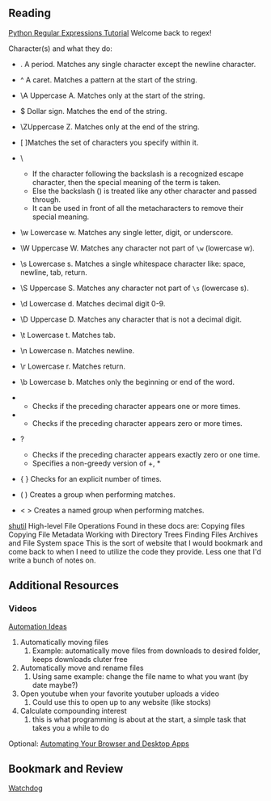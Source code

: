 ## Reading

[Python Regular Expressions Tutorial](https://www.datacamp.com/community/tutorials/python-regular-expression-tutorial)
Welcome back to regex!

Character(s) and what they do:

* . A period. Matches any single character except the newline character.

* ^ A caret. Matches a pattern at the start of the string.

*  \A Uppercase A. Matches only at the start of the string.

* $ Dollar sign. Matches the end of the string.

* \ZUppercase Z. Matches only at the end of the string.

* [ ]Matches the set of characters you specify within it.

* \ 
	* If the character following the backslash is a recognized escape character, then the special meaning of the term is taken.  
	*  Else the backslash () is treated like any other character and passed through.  
	* It can be used in front of all the metacharacters to remove their special meaning.

* \w Lowercase w. Matches any single letter, digit, or underscore.

* \W Uppercase W. Matches any character not part of `\w` (lowercase w).

* \s Lowercase s. Matches a single whitespace character like: space, newline, tab, return.

* \S Uppercase S. Matches any character not part of `\s` (lowercase s).

* \d Lowercase d. Matches decimal digit 0-9.

* \D Uppercase D. Matches any character that is not a decimal digit.

* \t Lowercase t. Matches tab.

* \n Lowercase n. Matches newline.

* \r Lowercase r. Matches return.

* \b Lowercase b. Matches only the beginning or end of the word.

* + Checks if the preceding character appears one or more times.

* * Checks if the preceding character appears zero or more times.

* ?
	*  Checks if the preceding character appears exactly zero or one time.  
	*  Specifies a non-greedy version of +, *

* { } Checks for an explicit number of times.

* ( ) Creates a group when performing matches.

* < > Creates a named group when performing matches.


[shutil](https://pymotw.com/3/shutil/)
High-level File Operations
Found in these docs are:
Copying files
Copying File Metadata
Working with Directory Trees
Finding Files
Archives
and File System space
This is the sort of website that I would bookmark and come back to when I need to utilize the code they provide. Less one that I'd write a bunch of notes on. 
## Additional Resources

### Videos

[Automation Ideas](https://www.youtube.com/watch?v=qbW6FRbaSl0&t=69s)
1. Automatically moving files
	1. Example: automatically move files from downloads to desired folder, keeps downloads cluter free
2. Automatically move and rename files
	1. Using same example: change the file name to what you want (by date maybe?)
3. Open youtube when your favorite youtuber uploads a video
	1. Could use this to open up to any website (like stocks)
4. Calculate compounding interest
	1. this is what programming is about at the start, a simple task that takes you a while to do 


Optional: [Automating Your Browser and Desktop Apps](https://www.youtube.com/watch?v=dZLyfbSQPXI)

## Bookmark and Review

[Watchdog](https://pythonhosted.org/watchdog/)